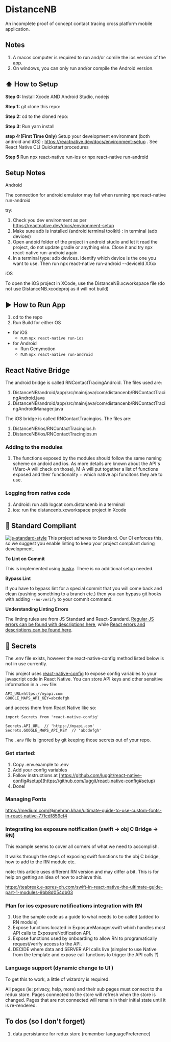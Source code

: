#  DistanceNB

An incomplete proof of concept contact tracing cross platform mobile application.

## Notes

1. A macos computer is required to run and/or comile the ios version of the app.
2. On windows, you can only run and/or compile the Android version.

## :arrow_up: How to Setup

**Step 0:** Install Xcode AND Android Studio, nodejs

**Step 1:** git clone this repo:

**Step 2:** cd to the cloned repo:

**Step 3:** Run yarn install

**step 4:(First Time Only)** Setup your development environment (both android and iOS) : https://reactnative.dev/docs/environment-setup . See React Native CLI Quickstart procedures

**Step 5** Run npx react-native run-ios or npx react-native run-android

## Setup Notes

Android 

The connection for android emulator may fail when running npx react-native run-android

try: 
1. Check you dev environment as per https://reactnative.dev/docs/environment-setup
2. Make sure adb is installed (android terminal toolkit) : in terminal (adb devices)
3. Open andoid folder of the project in android studio and let it read the project, do not update gradle or anything else. Close it and try npx react-native run-android again
4. In a terminal type: adb devices. Identify which device is the one you want to use. Then run npx react-native run-android --deviceId XXxx

iOS

To open the iOS project in XCode, use the DistanceNB.xcworkspace file (do not use DistanceNB.xcodeproj as it will not build)


## :arrow_forward: How to Run App

1. cd to the repo
2. Run Build for either OS
  * for iOS
    * run `npx react-native run-ios`
  * for Android
    * Run Genymotion
    * run `npx react-native run-android`

## React Native Bridge 

The android bridge is called RNContactTracingAndroid.
The files used are: 
1. DistanceNB/android/app/src/main/java/com/distancenb/RNContactTracingAndroid.java
2. DistanceNB/android/app/src/main/java/com/distancenb/RNContactTracingAndroidManager.java

The iOS bridge is called RNContactTracingios.
The files are: 
1. DistanceNB/ios/RNContactTracingios.h
2. DistanceNB/ios/RNContactTracingios.m

### Adding to the modules 

1. The functions exposed by the modules should follow the same naming scheme on andoid and ios. As more 
details are known about the API's (Marc-A will check on those), M-A will put together a list of 
functions exposed and their functionality + which native api funcitons they are to use. 

### Logging from native code

1. Android: run adb logcat com.distancenb in a terminal
2. ios: run the distancenb.xcworkspace project in Xcode

## :no_entry_sign: Standard Compliant

[![js-standard-style](https://cdn.rawgit.com/feross/standard/master/badge.svg)](https://github.com/feross/standard)
This project adheres to Standard.  Our CI enforces this, so we suggest you enable linting to keep your project compliant during development.

**To Lint on Commit**

This is implemented using [husky](https://github.com/typicode/husky). There is no additional setup needed.

**Bypass Lint**

If you have to bypass lint for a special commit that you will come back and clean (pushing something to a branch etc.) then you can bypass git hooks with adding `--no-verify` to your commit command.

**Understanding Linting Errors**

The linting rules are from JS Standard and React-Standard.  [Regular JS errors can be found with descriptions here](http://eslint.org/docs/rules/), while [React errors and descriptions can be found here](https://github.com/yannickcr/eslint-plugin-react).

## :closed_lock_with_key: Secrets

The .env file exists, however the react-native-config method listed below is not in use currently.

This project uses [react-native-config](https://github.com/luggit/react-native-config) to expose config variables to your javascript code in React Native. You can store API keys
and other sensitive information in a `.env` file:

```
API_URL=https://myapi.com
GOOGLE_MAPS_API_KEY=abcdefgh
```

and access them from React Native like so:

```
import Secrets from 'react-native-config'

Secrets.API_URL  // 'https://myapi.com'
Secrets.GOOGLE_MAPS_API_KEY  // 'abcdefgh'
```

The `.env` file is ignored by git keeping those secrets out of your repo.

### Get started:
1. Copy .env.example to .env
2. Add your config variables
3. Follow instructions at [https://github.com/luggit/react-native-config#setup](https://github.com/luggit/react-native-config#setup)
4. Done!

### Managing Fonts

https://medium.com/@mehran.khan/ultimate-guide-to-use-custom-fonts-in-react-native-77fcdf859cf4

### Integrating ios exposure notification (swift -> obj C Bridge -> RN)

This example seems to cover all corners of what we need to accomplish.

It walks through the steps of exposing swift functions to the obj C bridge,
how to add to the RN module etc. 

note: this article uses different RN version and may differ a bit. This is for help on
getting an idea of how to achieve this.

https://teabreak.e-spres-oh.com/swift-in-react-native-the-ultimate-guide-part-1-modules-9bb8d054db03

### Plan for ios exposure notifications integration with RN

1. Use the sample code as a guide to what needs to be called (added to RN module)
2. Expose functions located in ExposureManager.swift which handles most API calls to ExposureNotification API. 
3. Expose functions used by onboarding to allow RN to programatically request/verify access to the API.
4. DECIDE where data and SERVER API calls live (simpler to use Native from the template and expose call functions to trigger the API calls ?)


### Language support (dynamic change to UI )

To get this to work, a little of wizardry is required.

All pages (ie: privacy, help, more) and their sub pages must connect to the redux store.
Pages connected to the store will refresh when the store is changed. Pages that are not connected
will remain in their initial state until it is re-rendered.

## To dos (so I don't forget)

1. data persistance for redux store (remember languagePreference)

